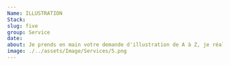 ```yaml
---
Name: ILLUSTRATION
Stack:
slug: five
group: Service
date:
about: Je prends en main votre demande d'illustration de A à Z, je réalise des illustrations graphiques pour ajouter du piment à vos projets.
image: ./../assets/Image/Services/5.png
---
```


